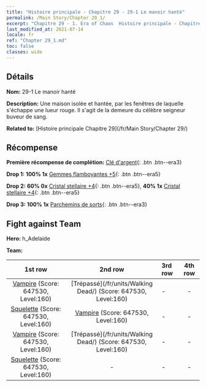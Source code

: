 ```yaml
---
title: "Histoire principale - Chapitre 29 - 29-1 Le manoir hanté"
permalink: /Main Story/Chapter 29_1/
excerpt: "Chapitre 29 - 1. Era of Chaos  Histoire principale - Chapitre 29_1. 29-1 Le manoir hanté"
last_modified_at: 2021-07-14
locale: fr
ref: "Chapter 29_1.md"
toc: false
classes: wide
---
```


## Détails

 **Nom:** 29-1 Le manoir hanté

 **Description:** Une maison isolée et hantée, par les fenêtres de laquelle s'échappe une lueur rouge. Il s'agit de la demeure du célèbre seigneur buveur de sang.

 **Related to:** [Histoire principale Chapitre 29](/fr/Main Story/Chapter 29/)

## Récompense

 **Première récompense de complétion:** [Clé d'argent](/ItemsFR/con_693/){: .btn .btn--era3}

 **Drop 1:** **100% 1x** [Gemmes flamboyantes +5](/ItemsFR/mat_100/){: .btn .btn--era5}

 **Drop 2:** **60% 0x** [Cristal stellaire +4](/ItemsFR/mat_94/){: .btn .btn--era5}, **40% 1x** [Cristal stellaire +4](/ItemsFR/mat_94/){: .btn .btn--era5}

 **Drop 3:** **100% 1x** [Parchemins de sorts](/ItemsFR/con_694/){: .btn .btn--era3}


## Fight against Team
 **Hero:** h_Adelaide

 **Team:**


  | 1st row | 2nd row | 3rd row | 4th row |
  |:----:|:----:|:----|:----:|
  | [Vampire](/fr/units/Vampire/) (Score: 647530, Level:160)  | [Trépassé](/fr/units/Walking Dead/) (Score: 647530, Level:160)  | - | - |
  | [Squelette](/fr/units/Skeleton/) (Score: 647530, Level:160)  | [Vampire](/fr/units/Vampire/) (Score: 647530, Level:160)  | - | - |
  | [Vampire](/fr/units/Vampire/) (Score: 647530, Level:160)  | [Trépassé](/fr/units/Walking Dead/) (Score: 647530, Level:160)  | - | - |
  | [Squelette](/fr/units/Skeleton/) (Score: 647530, Level:160)  | - | - | - |


